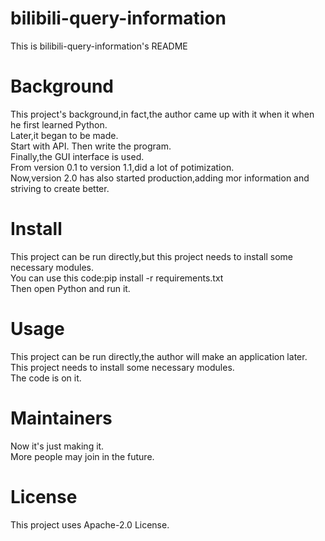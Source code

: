 # bilibili-query-information
This is bilibili-query-information's README
# Background
This project's background,in fact,the author came up with it when it when he first learned Python.  
Later,it began to be made.  
Start with API.
Then write the program.  
Finally,the GUI interface is used.  
From version 0.1 to version 1.1,did a lot of potimization.  
Now,version 2.0 has also started production,adding mor information and striving to create better.
# Install
This project can be run directly,but this project needs to install some necessary modules.  
You can use this code:pip install -r requirements.txt  
Then open Python and run it.
# Usage
This project can be run directly,the author will make an application later.  
This project needs to install some necessary modules.  
The code is on it.
# Maintainers
Now it's just making it.  
More people may join in the future.
# License
This project uses Apache-2.0 License.
